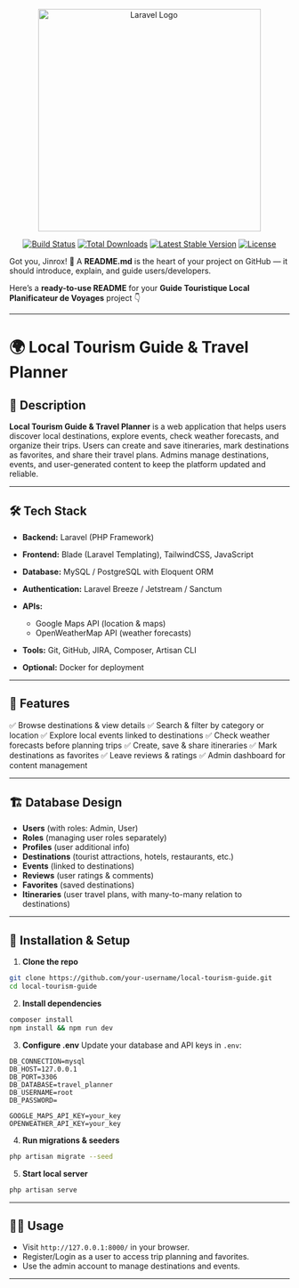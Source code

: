 <p align="center"><a href="https://laravel.com" target="_blank"><img src="https://raw.githubusercontent.com/laravel/art/master/logo-lockup/5%20SVG/2%20CMYK/1%20Full%20Color/laravel-logolockup-cmyk-red.svg" width="400" alt="Laravel Logo"></a></p>

<p align="center">
<a href="https://github.com/laravel/framework/actions"><img src="https://github.com/laravel/framework/workflows/tests/badge.svg" alt="Build Status"></a>
<a href="https://packagist.org/packages/laravel/framework"><img src="https://img.shields.io/packagist/dt/laravel/framework" alt="Total Downloads"></a>
<a href="https://packagist.org/packages/laravel/framework"><img src="https://img.shields.io/packagist/v/laravel/framework" alt="Latest Stable Version"></a>
<a href="https://packagist.org/packages/laravel/framework"><img src="https://img.shields.io/packagist/l/laravel/framework" alt="License"></a>
</p>

Got you, Jinrox! 🚀 A **README.md** is the heart of your project on GitHub — it should introduce, explain, and guide users/developers.

Here’s a **ready-to-use README** for your **Guide Touristique Local Planificateur de Voyages** project 👇

---

# 🌍 Local Tourism Guide & Travel Planner

## 📌 Description

**Local Tourism Guide & Travel Planner** is a web application that helps users discover local destinations, explore events, check weather forecasts, and organize their trips. Users can create and save itineraries, mark destinations as favorites, and share their travel plans. Admins manage destinations, events, and user-generated content to keep the platform updated and reliable.

---

## 🛠️ Tech Stack

* **Backend:** Laravel (PHP Framework)
* **Frontend:** Blade (Laravel Templating), TailwindCSS, JavaScript
* **Database:** MySQL / PostgreSQL with Eloquent ORM
* **Authentication:** Laravel Breeze / Jetstream / Sanctum
* **APIs:**

  * Google Maps API (location & maps)
  * OpenWeatherMap API (weather forecasts)
* **Tools:** Git, GitHub, JIRA, Composer, Artisan CLI
* **Optional:** Docker for deployment

---

## 📂 Features

✅ Browse destinations & view details
✅ Search & filter by category or location
✅ Explore local events linked to destinations
✅ Check weather forecasts before planning trips
✅ Create, save & share itineraries
✅ Mark destinations as favorites
✅ Leave reviews & ratings
✅ Admin dashboard for content management

---

## 🏗️ Database Design

* **Users** (with roles: Admin, User)
* **Roles** (managing user roles separately)
* **Profiles** (user additional info)
* **Destinations** (tourist attractions, hotels, restaurants, etc.)
* **Events** (linked to destinations)
* **Reviews** (user ratings & comments)
* **Favorites** (saved destinations)
* **Itineraries** (user travel plans, with many-to-many relation to destinations)

---

## 🚀 Installation & Setup

1. **Clone the repo**

```bash
git clone https://github.com/your-username/local-tourism-guide.git
cd local-tourism-guide
```

2. **Install dependencies**

```bash
composer install
npm install && npm run dev
```

3. **Configure .env**
   Update your database and API keys in `.env`:

```env
DB_CONNECTION=mysql
DB_HOST=127.0.0.1
DB_PORT=3306
DB_DATABASE=travel_planner
DB_USERNAME=root
DB_PASSWORD=

GOOGLE_MAPS_API_KEY=your_key
OPENWEATHER_API_KEY=your_key
```

4. **Run migrations & seeders**

```bash
php artisan migrate --seed
```

5. **Start local server**

```bash
php artisan serve
```

---

## 👨‍💻 Usage

* Visit `http://127.0.0.1:8000/` in your browser.
* Register/Login as a user to access trip planning and favorites.
* Use the admin account to manage destinations and events.

---
